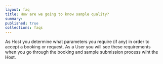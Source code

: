 ```yaml
---
layout: faq
title: How are we going to know sample quality?
summary:
published: true
collections: faqs
---
```


As Host you determine what parameters you require (if any) in order to accept a booking or request. As a User you will see these requirements when you go through the booking and sample submission process wiht the Host.
